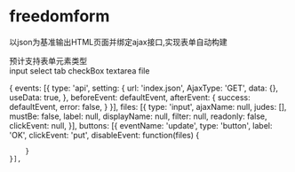 # freedomform
以json为基准输出HTML页面并绑定ajax接口,实现表单自动构建

预计支持表单元素类型  
input
select
tab
checkBox
textarea
file

{
	events: [{
			type: 'api',
			setting: { 
				url: 'index.json', 
				AjaxType: 'GET', 
				data: {},
				useData: true,
			},
			beforeEvent: defaultEvent,
			afterEvent: {
				success: defaultEvent, 
				error: false, 
			}
	}],
	files: [{
			type: 'input',
			ajaxName: null,
			judes: [],
			mustBe: false,
			label: null,
			displayName: null,
			filter: null,
			readonly: false,
			clickEvent: null,
	}],
	buttons: [{
		eventName: 'update',
		type: 'button',
		label: 'OK',
		clickEvent: 'put',
		disableEvent: function(files) { 

		}
	}],
